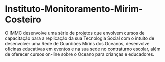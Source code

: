 # Instituto-Monitoramento-Mirim-Costeiro
O IMMC desenvolve uma série de projetos que envolvem cursos de capacitação para a replicação da sua Tecnologia Social com o intuito de desenvolver uma Rede de Guardiões Mirins dos Oceanos, desenvolve oficinas educativas em eventos e na sua sede no contraturno escolar, além de oferecer cursos on-line sobre o Oceano para crianças e educadores.
